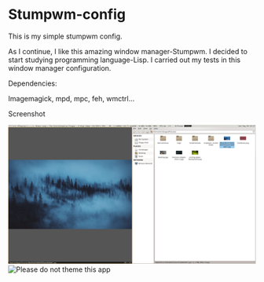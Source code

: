 # Stumpwm-config
This is my simple stumpwm config.


As I continue, I like this amazing window manager-Stumpwm. I decided to start studying programming language-Lisp. I carried out my tests in this window manager configuration.

Dependencies:

Imagemagick, mpd, mpc, feh, wmctrl...

Screenshot

![Screenshot](screen.png?raw=true "Bussy")
![Please do not theme this app](https://stopthemingmy.app/badge.svg)
